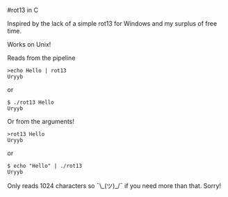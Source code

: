 #rot13 in C

Inspired by the lack of a simple rot13 for Windows and my surplus of free time.

Works on Unix!

Reads from the pipeline

```
>echo Hello | rot13
Uryyb
```

or

```
$ ./rot13 Hello
Uryyb
```

Or from the arguments!

```
>rot13 Hello
Uryyb
```

or

```
$ echo "Hello" | ./rot13
Uryyb
```

Only reads 1024 characters so ¯\\\_(ツ)\_/¯ if you need more than that. Sorry!
